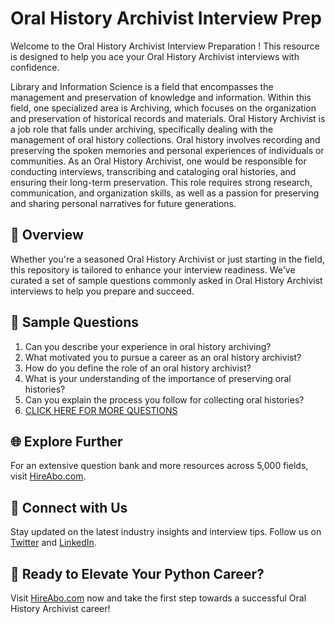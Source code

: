 # Oral History Archivist Interview Prep

Welcome to the Oral History Archivist Interview Preparation ! This resource is designed to help you ace your Oral History Archivist interviews with confidence.

Library and Information Science is a field that encompasses the management and preservation of knowledge and information. Within this field, one specialized area is Archiving, which focuses on the organization and preservation of historical records and materials. Oral History Archivist is a job role that falls under archiving, specifically dealing with the management of oral history collections. Oral history involves recording and preserving the spoken memories and personal experiences of individuals or communities. As an Oral History Archivist, one would be responsible for conducting interviews, transcribing and cataloging oral histories, and ensuring their long-term preservation. This role requires strong research, communication, and organization skills, as well as a passion for preserving and sharing personal narratives for future generations.

## 🚀 Overview

Whether you're a seasoned Oral History Archivist or just starting in the field, this repository is tailored to enhance your interview readiness. We've curated a set of sample questions commonly asked in Oral History Archivist interviews to help you prepare and succeed.

## 📝 Sample Questions

1. Can you describe your experience in oral history archiving?
2. What motivated you to pursue a career as an oral history archivist?
3. How do you define the role of an oral history archivist?
4. What is your understanding of the importance of preserving oral histories?
5. Can you explain the process you follow for collecting oral histories?
6. [CLICK HERE FOR MORE QUESTIONS](https://hireabo.com/job/18_2_35/Oral%20History%20Archivist)

## 🌐 Explore Further

For an extensive question bank and more resources across 5,000 fields, visit [HireAbo.com](https://www.hireabo.com).

## 📱 Connect with Us

Stay updated on the latest industry insights and interview tips. Follow us on [Twitter](https://twitter.com/hireabo) and [LinkedIn](https://www.linkedin.com/in/hire-abo-3609972a8/).

## 🚀 Ready to Elevate Your Python Career?

Visit [HireAbo.com](https://www.hireabo.com) now and take the first step towards a successful Oral History Archivist career!